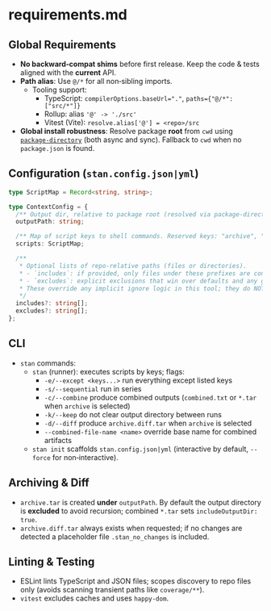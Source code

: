 # requirements.md

## Global Requirements

- **No backward‑compat shims** before first release. Keep the code & tests aligned with the **current** API.
- **Path alias**: Use `@/*` for all non‑sibling imports.
  - Tooling support:
    - TypeScript: `compilerOptions.baseUrl="."`, `paths={"@/*":["src/*"]}`
    - Rollup: alias `'@' -> './src'`
    - Vitest (Vite): `resolve.alias['@'] = <repo>/src`
- **Global install robustness**: Resolve package **root** from `cwd` using [`package-directory`](https://www.npmjs.com/package/package-directory) (both async and sync). Fallback to `cwd` when no `package.json` is found.

## Configuration (`stan.config.json|yml`)

```ts
type ScriptMap = Record<string, string>;

type ContextConfig = {
  /** Output dir, relative to package root (resolved via package-directory). */
  outputPath: string;

  /** Map of script keys to shell commands. Reserved keys: "archive", "init" are disallowed. */
  scripts: ScriptMap;

  /**
   * Optional lists of repo‑relative paths (files or directories).
   * - `includes`: if provided, only files under these prefixes are considered by features that enumerate files.
   * - `excludes`: explicit exclusions that win over defaults and any gitignore behavior.
   * These override any implicit ignore logic in this tool; they do NOT change your .gitignore file.
   */
  includes?: string[];
  excludes?: string[];
};
```

## CLI

- `stan` commands:
  - `stan` (runner): executes scripts by keys; flags:
    - `-e/--except <keys...>` run everything except listed keys
    - `-s/--sequential` run in series
    - `-c/--combine` produce combined outputs (`combined.txt` or `*.tar` when `archive` is selected)
    - `-k/--keep` do not clear output directory between runs
    - `-d/--diff` produce `archive.diff.tar` when `archive` is selected
    - `--combined-file-name <name>` override base name for combined artifacts
  - `stan init` scaffolds `stan.config.json|yml` (interactive by default, `--force` for non‑interactive).

## Archiving & Diff

- `archive.tar` is created **under** `outputPath`. By default the output directory is **excluded** to avoid recursion; combined `*.tar` sets `includeOutputDir: true`.
- `archive.diff.tar` always exists when requested; if no changes are detected a placeholder file `.stan_no_changes` is included.

## Linting & Testing

- ESLint lints TypeScript and JSON files; scopes discovery to repo files only (avoids scanning transient paths like `coverage/**`).
- `vitest` excludes caches and uses `happy-dom`.

